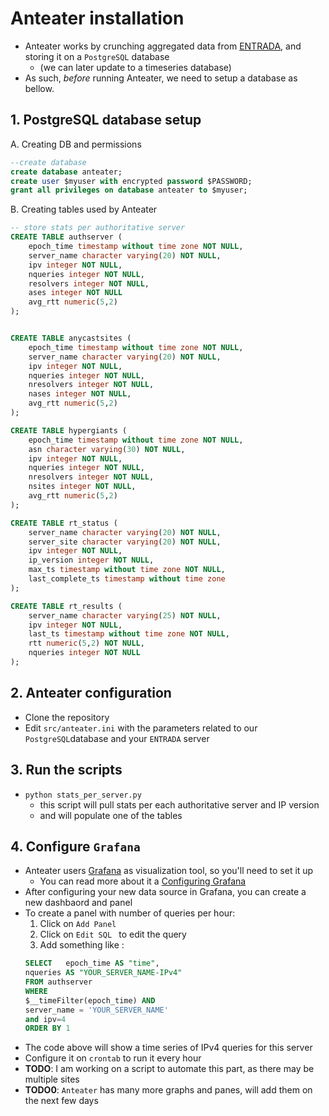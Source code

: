 # Anteater installation

* Anteater works by crunching aggregated data from [ENTRADA](https://entrada.sidnlabs.nl),
and storing it on a `PostgreSQL` database
    * (we can later update to a timeseries database)
* As such, _before_ running Anteater, we need to setup a database as bellow.

## 1. PostgreSQL database setup

A. Creating DB and permissions
```sql
--create database
create database anteater;
create user $myuser with encrypted password $PASSWORD;
grant all privileges on database anteater to $myuser;
```
B. Creating tables used by Anteater

```sql
-- store stats per authoritative server
CREATE TABLE authserver (
    epoch_time timestamp without time zone NOT NULL,
    server_name character varying(20) NOT NULL,
    ipv integer NOT NULL,
    nqueries integer NOT NULL,
    resolvers integer NOT NULL,
    ases integer NOT NULL
    avg_rtt numeric(5,2)
);


CREATE TABLE anycastsites (
    epoch_time timestamp without time zone NOT NULL,
    server_name character varying(20) NOT NULL,
    ipv integer NOT NULL,
    nqueries integer NOT NULL,
    nresolvers integer NOT NULL,
    nases integer NOT NULL,
    avg_rtt numeric(5,2)
);

CREATE TABLE hypergiants (
    epoch_time timestamp without time zone NOT NULL,
    asn character varying(30) NOT NULL,
    ipv integer NOT NULL,
    nqueries integer NOT NULL,
    nresolvers integer NOT NULL,
    nsites integer NOT NULL,
    avg_rtt numeric(5,2)
);

CREATE TABLE rt_status (
    server_name character varying(20) NOT NULL,
    server_site character varying(20) NOT NULL,
    ipv integer NOT NULL,
    ip_version integer NOT NULL,
    max_ts timestamp without time zone NOT NULL,
    last_complete_ts timestamp without time zone
);

CREATE TABLE rt_results (
    server_name character varying(25) NOT NULL,
    ipv integer NOT NULL,
    last_ts timestamp without time zone NOT NULL,
    rtt numeric(5,2) NOT NULL,
    nqueries integer NOT NULL
);
```

## 2. Anteater configuration

* Clone the repository
* Edit `src/anteater.ini` with the parameters related to our `PostgreSQL`database
and your `ENTRADA` server
  
## 3. Run the scripts
* `python stats_per_server.py`
  * this script will pull stats per each authoritative server and IP version
  * and will populate one of the tables
  
## 4. Configure `Grafana`
  * Anteater users [Grafana](https://grafana.com/) as visualization tool, so you'll need to set it up 
    * You can read more about it a [Configuring Grafana](https://grafana.com/docs/grafana/latest/administration/configuration/)
* After configuring your new data source in Grafana, you can create a new dashbaord and panel
* To create a panel with number of queries per hour:
  1. Click on `Add Panel`
  1. Click on `Edit SQL ` to edit the query
  1. Add something like :
  ```sql
  SELECT   epoch_time AS "time",
  nqueries AS "YOUR_SERVER_NAME-IPv4"
  FROM authserver
  WHERE
  $__timeFilter(epoch_time) AND
  server_name = 'YOUR_SERVER_NAME'
  and ipv=4
  ORDER BY 1
  ```
* The code above will show a time series of IPv4 queries for this server
* Configure it on `crontab` to run it every hour
* **TODO**: I am working on a script to automate this part, as there may be multiple sites
* **TODO0**: `Anteater` has many more graphs and panes, will add them on the next few days